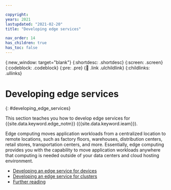 ```yaml
---

copyright:
years: 2021
lastupdated: "2021-02-20"
title: "Developing edge services"

nav_order: 14
has_children: true
has_toc: false
---
```


{:new_window: target="blank"}
{:shortdesc: .shortdesc}
{:screen: .screen}
{:codeblock: .codeblock}
{:pre: .pre}
{:child: .link .ulchildlink}
{:childlinks: .ullinks}

# Developing edge services
{: #developing_edge_services}

This section teaches you how to develop edge services for {{site.data.keyword.edge_notm}} ({{site.data.keyword.ieam}}).

Edge computing moves application workloads from a centralized location to remote locations, such as factory floors, warehouses, distribution centers, retail stores, transportation centers, and more. Essentially, edge computing provides you with the capability to move application workloads anywhere that computing is needed outside of your data centers and cloud hosting environment.

* [Developing an edge service for devices](developing.md)
* [Developing an edge service for clusters](developing_clusters.md)
* [Further reading](further_reading.md)

